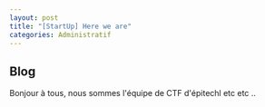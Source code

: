 ```yaml
---
layout: post
title: "[StartUp] Here we are"
categories: Administratif
---
```


## Blog

Bonjour à tous, nous sommes l'équipe de CTF d'épitechl etc etc ..

